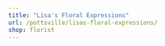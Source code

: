 ```yaml
---
title: "Lisa's Floral Expressions"
url: /pottsville/lisas-floral-expressions/
shop: florist
---
```

